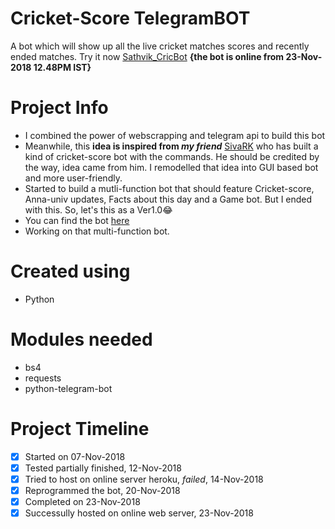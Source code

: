 # Cricket-Score TelegramBOT
A bot which will show up all the live cricket matches scores and recently ended matches. Try it now [Sathvik_CricBot](https://t.me/sthkrj_bot) **{the bot is online from 23-Nov-2018 12.48PM IST}**

# Project Info
- I combined the power of webscrapping and telegram api to build this bot
- Meanwhile, this **idea is inspired from _my friend_** [SivaRK](https://github.com/sivajayaraman) who has built a kind of cricket-score bot with the commands.  He should be credited by the way, idea came from him. I remodelled that idea into GUI based bot and more user-friendly.
- Started to build a mutli-function bot that should feature Cricket-score, Anna-univ updates, Facts about this day and a Game bot. But I ended with this. So, let's this as a Ver1.0😂
- You can find the bot [here](https://t.me/sthkrj_bot)
- Working on that multi-function bot.

# Created using
- Python

# Modules needed
- bs4
- requests
- python-telegram-bot

# Project Timeline
- [x] Started on 07-Nov-2018
- [x] Tested partially finished, 12-Nov-2018
- [x] Tried to host on online server heroku, _failed_, 14-Nov-2018
- [x] Reprogrammed the bot, 20-Nov-2018
- [x] Completed on 23-Nov-2018
- [x] Successully hosted on online web server, 23-Nov-2018
